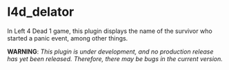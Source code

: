 # l4d_delator
In Left 4 Dead 1 game, this plugin displays the name of the survivor who started a panic event, among other things.

**WARNING**: _This plugin is under development, and no production release has yet been released. Therefore, there may be bugs in the current version._
